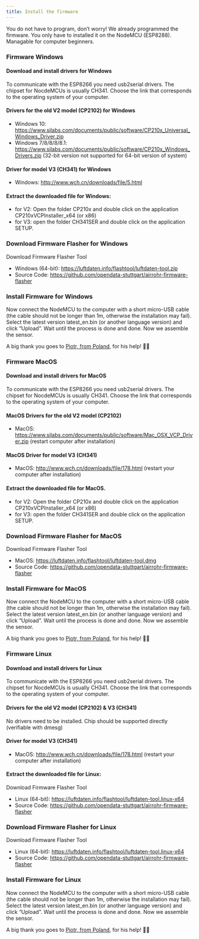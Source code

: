 ```yaml
---
title: Install the firmware
---
```


You do not have to program, don’t worry!
We already programmed the firmware. You only have to installed it on the NodeMCU (ESP8288). Managable for computer beginners.

### Firmware Windows

#### Download and install drivers for Windows
To communicate with the ESP8266 you need usb2serial drivers. The chipset for NocdeMCUs is usually CH341. Choose the link that corresponds to the operating system of your computer.

#### Drivers for the old V2 model (CP2102) for Windows
* Windows 10: https://www.silabs.com/documents/public/software/CP210x_Universal_Windows_Driver.zip
* Windows 7/8/8/8/8.1: https://www.silabs.com/documents/public/software/CP210x_Windows_Drivers.zip (32-bit version not supported for 64-bit version of system)

#### Driver for model V3 (CH341) for Windows
* Windows: http://www.wch.cn/downloads/file/5.html

#### Extract the downloaded file for Windows:
* for V2: Open the folder CP210x and double click on the application CP210xVCPInstaller_x64 (or x86)
* for V3: open the folder CH341SER and double click on the application SETUP.

### Download Firmware Flasher for Windows
Download Firmware Flasher Tool   
* Windows (64-bit): https://luftdaten.info/flashtool/luftdaten-tool.zip
* Source Code: https://github.com/opendata-stuttgart/airrohr-firmware-flasher

### Install Firmware for Windows
Now connect the NodeMCU to the computer with a short micro-USB cable (the cable should not be longer than 1m, otherwise the installation may fail). Select the latest version latest_en.bin (or another language version) and click “Upload”.
Wait until the process is done and done. Now we assemble the sensor.

A big thank you goes to [Piotr, from Poland](https://dropbox.inf.re/), for his help! 🙋‍♂️ 


### Firmware MacOS

#### Download and install drivers for MacOS
To communicate with the ESP8266 you need usb2serial drivers. The chipset for NocdeMCUs is usually CH341. Choose the link that corresponds to the operating system of your computer.

#### MacOS Drivers for the old V2 model (CP2102)
* MacOS: https://www.silabs.com/documents/public/software/Mac_OSX_VCP_Driver.zip (restart computer after installation)

#### MacOS Driver for model V3 (CH341)
* MacOS: http://www.wch.cn/downloads/file/178.html (restart your computer after installation)

#### Extract the downloaded file for MacOS.
* for V2: Open the folder CP210x and double click on the application CP210xVCPInstaller_x64 (or x86)
* for V3: open the folder CH341SER and double click on the application SETUP.

### Download Firmware Flasher for MacOS
Download Firmware Flasher Tool   
* MacOS: https://luftdaten.info/flashtool/luftdaten-tool.dmg
* Source Code: https://github.com/opendata-stuttgart/airrohr-firmware-flasher

### Install Firmware for MacOS
Now connect the NodeMCU to the computer with a short micro-USB cable (the cable should not be longer than 1m, otherwise the installation may fail). Select the latest version latest_en.bin (or another language version) and click “Upload”.
Wait until the process is done and done. Now we assemble the sensor.

A big thank you goes to [Piotr, from Poland](https://dropbox.inf.re/), for his help! 🙋‍♂️ 


### Firmware Linux

#### Download and install drivers for Linux 
To communicate with the ESP8266 you need usb2serial drivers. The chipset for NocdeMCUs is usually CH341. Choose the link that corresponds to the operating system of your computer.

#### Drivers for the old V2 model (CP2102) & V3 (CH341)
No drivers need to be installed. Chip should be supported directly (verifiable with dmesg)

#### Driver for model V3 (CH341)
* MacOS: http://www.wch.cn/downloads/file/178.html (restart your computer after installation)

#### Extract the downloaded file for Linux:
Download Firmware Flasher Tool   
* Linux (64-bit): https://luftdaten.info/flashtool/luftdaten-tool.linux-x64
* Source Code: https://github.com/opendata-stuttgart/airrohr-firmware-flasher

### Download Firmware Flasher for Linux
Download Firmware Flasher Tool   
* Linux (64-bit): https://luftdaten.info/flashtool/luftdaten-tool.linux-x64
* Source Code: https://github.com/opendata-stuttgart/airrohr-firmware-flasher

### Install Firmware for Linux 
Now connect the NodeMCU to the computer with a short micro-USB cable (the cable should not be longer than 1m, otherwise the installation may fail). Select the latest version latest_en.bin (or another language version) and click “Upload”.
Wait until the process is done and done. Now we assemble the sensor.

A big thank you goes to [Piotr, from Poland](https://dropbox.inf.re/), for his help! 🙋‍♂️ 
